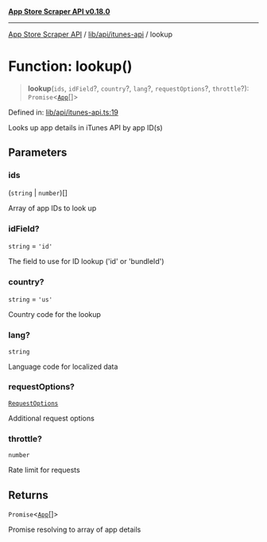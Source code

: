 [**App Store Scraper API v0.18.0**](../../../../README.md)

***

[App Store Scraper API](../../../../modules.md) / [lib/api/itunes-api](../README.md) / lookup

# Function: lookup()

> **lookup**(`ids`, `idField`?, `country`?, `lang`?, `requestOptions`?, `throttle`?): `Promise`\<[`App`](../../../../app-types/interfaces/App.md)[]\>

Defined in: [lib/api/itunes-api.ts:19](https://github.com/facundoolano/app-store-scraper/blob/1e0c65b171e0bad4a38692c4616a992bb494cdd4/lib/api/itunes-api.ts#L19)

Looks up app details in iTunes API by app ID(s)

## Parameters

### ids

(`string` \| `number`)[]

Array of app IDs to look up

### idField?

`string` = `'id'`

The field to use for ID lookup ('id' or 'bundleId')

### country?

`string` = `'us'`

Country code for the lookup

### lang?

`string`

Language code for localized data

### requestOptions?

[`RequestOptions`](../../../utils/http-client/interfaces/RequestOptions.md)

Additional request options

### throttle?

`number`

Rate limit for requests

## Returns

`Promise`\<[`App`](../../../../app-types/interfaces/App.md)[]\>

Promise resolving to array of app details
